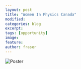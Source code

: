 ```yaml
---
layout: post
title: "Women In Physics Canada"
modified:
categories: blog
excerpt: 
tags: [opportunity]
image:
feature:  
author: fraser
---
```


![Poster](http://www.ufvpsa.com/images/WIPC_2019.png)

